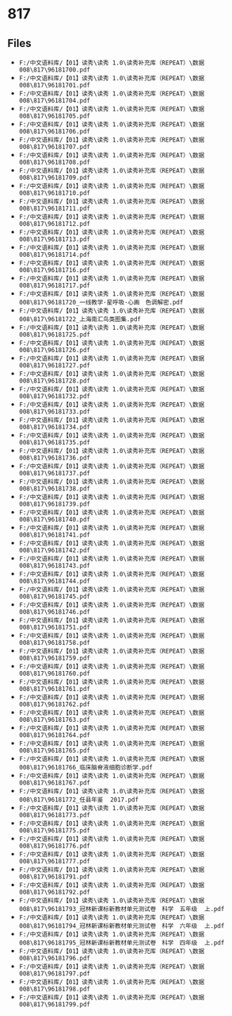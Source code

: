 # 817

## Files

- `F:/中文语料库/【01】读秀\读秀 1.0\读秀补充库（REPEAT）\数据008\817\96181700.pdf`
- `F:/中文语料库/【01】读秀\读秀 1.0\读秀补充库（REPEAT）\数据008\817\96181701.pdf`
- `F:/中文语料库/【01】读秀\读秀 1.0\读秀补充库（REPEAT）\数据008\817\96181704.pdf`
- `F:/中文语料库/【01】读秀\读秀 1.0\读秀补充库（REPEAT）\数据008\817\96181705.pdf`
- `F:/中文语料库/【01】读秀\读秀 1.0\读秀补充库（REPEAT）\数据008\817\96181706.pdf`
- `F:/中文语料库/【01】读秀\读秀 1.0\读秀补充库（REPEAT）\数据008\817\96181707.pdf`
- `F:/中文语料库/【01】读秀\读秀 1.0\读秀补充库（REPEAT）\数据008\817\96181708.pdf`
- `F:/中文语料库/【01】读秀\读秀 1.0\读秀补充库（REPEAT）\数据008\817\96181709.pdf`
- `F:/中文语料库/【01】读秀\读秀 1.0\读秀补充库（REPEAT）\数据008\817\96181710.pdf`
- `F:/中文语料库/【01】读秀\读秀 1.0\读秀补充库（REPEAT）\数据008\817\96181711.pdf`
- `F:/中文语料库/【01】读秀\读秀 1.0\读秀补充库（REPEAT）\数据008\817\96181712.pdf`
- `F:/中文语料库/【01】读秀\读秀 1.0\读秀补充库（REPEAT）\数据008\817\96181713.pdf`
- `F:/中文语料库/【01】读秀\读秀 1.0\读秀补充库（REPEAT）\数据008\817\96181714.pdf`
- `F:/中文语料库/【01】读秀\读秀 1.0\读秀补充库（REPEAT）\数据008\817\96181716.pdf`
- `F:/中文语料库/【01】读秀\读秀 1.0\读秀补充库（REPEAT）\数据008\817\96181717.pdf`
- `F:/中文语料库/【01】读秀\读秀 1.0\读秀补充库（REPEAT）\数据008\817\96181720_一线教学·星呼吸·心画　色调解密.pdf`
- `F:/中文语料库/【01】读秀\读秀 1.0\读秀补充库（REPEAT）\数据008\817\96181722_上海南汇鸟类图集.pdf`
- `F:/中文语料库/【01】读秀\读秀 1.0\读秀补充库（REPEAT）\数据008\817\96181725.pdf`
- `F:/中文语料库/【01】读秀\读秀 1.0\读秀补充库（REPEAT）\数据008\817\96181726.pdf`
- `F:/中文语料库/【01】读秀\读秀 1.0\读秀补充库（REPEAT）\数据008\817\96181727.pdf`
- `F:/中文语料库/【01】读秀\读秀 1.0\读秀补充库（REPEAT）\数据008\817\96181728.pdf`
- `F:/中文语料库/【01】读秀\读秀 1.0\读秀补充库（REPEAT）\数据008\817\96181732.pdf`
- `F:/中文语料库/【01】读秀\读秀 1.0\读秀补充库（REPEAT）\数据008\817\96181733.pdf`
- `F:/中文语料库/【01】读秀\读秀 1.0\读秀补充库（REPEAT）\数据008\817\96181734.pdf`
- `F:/中文语料库/【01】读秀\读秀 1.0\读秀补充库（REPEAT）\数据008\817\96181735.pdf`
- `F:/中文语料库/【01】读秀\读秀 1.0\读秀补充库（REPEAT）\数据008\817\96181736.pdf`
- `F:/中文语料库/【01】读秀\读秀 1.0\读秀补充库（REPEAT）\数据008\817\96181737.pdf`
- `F:/中文语料库/【01】读秀\读秀 1.0\读秀补充库（REPEAT）\数据008\817\96181738.pdf`
- `F:/中文语料库/【01】读秀\读秀 1.0\读秀补充库（REPEAT）\数据008\817\96181739.pdf`
- `F:/中文语料库/【01】读秀\读秀 1.0\读秀补充库（REPEAT）\数据008\817\96181740.pdf`
- `F:/中文语料库/【01】读秀\读秀 1.0\读秀补充库（REPEAT）\数据008\817\96181741.pdf`
- `F:/中文语料库/【01】读秀\读秀 1.0\读秀补充库（REPEAT）\数据008\817\96181742.pdf`
- `F:/中文语料库/【01】读秀\读秀 1.0\读秀补充库（REPEAT）\数据008\817\96181743.pdf`
- `F:/中文语料库/【01】读秀\读秀 1.0\读秀补充库（REPEAT）\数据008\817\96181744.pdf`
- `F:/中文语料库/【01】读秀\读秀 1.0\读秀补充库（REPEAT）\数据008\817\96181745.pdf`
- `F:/中文语料库/【01】读秀\读秀 1.0\读秀补充库（REPEAT）\数据008\817\96181746.pdf`
- `F:/中文语料库/【01】读秀\读秀 1.0\读秀补充库（REPEAT）\数据008\817\96181751.pdf`
- `F:/中文语料库/【01】读秀\读秀 1.0\读秀补充库（REPEAT）\数据008\817\96181758.pdf`
- `F:/中文语料库/【01】读秀\读秀 1.0\读秀补充库（REPEAT）\数据008\817\96181759.pdf`
- `F:/中文语料库/【01】读秀\读秀 1.0\读秀补充库（REPEAT）\数据008\817\96181760.pdf`
- `F:/中文语料库/【01】读秀\读秀 1.0\读秀补充库（REPEAT）\数据008\817\96181761.pdf`
- `F:/中文语料库/【01】读秀\读秀 1.0\读秀补充库（REPEAT）\数据008\817\96181762.pdf`
- `F:/中文语料库/【01】读秀\读秀 1.0\读秀补充库（REPEAT）\数据008\817\96181763.pdf`
- `F:/中文语料库/【01】读秀\读秀 1.0\读秀补充库（REPEAT）\数据008\817\96181764.pdf`
- `F:/中文语料库/【01】读秀\读秀 1.0\读秀补充库（REPEAT）\数据008\817\96181765.pdf`
- `F:/中文语料库/【01】读秀\读秀 1.0\读秀补充库（REPEAT）\数据008\817\96181766_临床脑脊液细胞诊断学.pdf`
- `F:/中文语料库/【01】读秀\读秀 1.0\读秀补充库（REPEAT）\数据008\817\96181767.pdf`
- `F:/中文语料库/【01】读秀\读秀 1.0\读秀补充库（REPEAT）\数据008\817\96181772_任县年鉴  2017.pdf`
- `F:/中文语料库/【01】读秀\读秀 1.0\读秀补充库（REPEAT）\数据008\817\96181773.pdf`
- `F:/中文语料库/【01】读秀\读秀 1.0\读秀补充库（REPEAT）\数据008\817\96181775.pdf`
- `F:/中文语料库/【01】读秀\读秀 1.0\读秀补充库（REPEAT）\数据008\817\96181776.pdf`
- `F:/中文语料库/【01】读秀\读秀 1.0\读秀补充库（REPEAT）\数据008\817\96181777.pdf`
- `F:/中文语料库/【01】读秀\读秀 1.0\读秀补充库（REPEAT）\数据008\817\96181791.pdf`
- `F:/中文语料库/【01】读秀\读秀 1.0\读秀补充库（REPEAT）\数据008\817\96181792.pdf`
- `F:/中文语料库/【01】读秀\读秀 1.0\读秀补充库（REPEAT）\数据008\817\96181793_冠林新课标新教材单元测试卷　科学　五年级  上.pdf`
- `F:/中文语料库/【01】读秀\读秀 1.0\读秀补充库（REPEAT）\数据008\817\96181794_冠林新课标新教材单元测试卷　科学　六年级  上.pdf`
- `F:/中文语料库/【01】读秀\读秀 1.0\读秀补充库（REPEAT）\数据008\817\96181795_冠林新课标新教材单元测试卷　科学　四年级  上.pdf`
- `F:/中文语料库/【01】读秀\读秀 1.0\读秀补充库（REPEAT）\数据008\817\96181796.pdf`
- `F:/中文语料库/【01】读秀\读秀 1.0\读秀补充库（REPEAT）\数据008\817\96181797.pdf`
- `F:/中文语料库/【01】读秀\读秀 1.0\读秀补充库（REPEAT）\数据008\817\96181798.pdf`
- `F:/中文语料库/【01】读秀\读秀 1.0\读秀补充库（REPEAT）\数据008\817\96181799.pdf`
